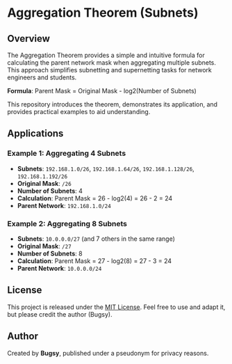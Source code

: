 # Aggregation Theorem (Subnets)

## Overview

The Aggregation Theorem provides a simple and intuitive formula for calculating the parent network mask when aggregating multiple subnets. This approach simplifies subnetting and supernetting tasks for network engineers and students.

**Formula**:
Parent Mask = Original Mask - log2(Number of Subnets)

This repository introduces the theorem, demonstrates its application, and provides practical examples to aid understanding.
## Applications

### Example 1: Aggregating 4 Subnets
- **Subnets**: `192.168.1.0/26`, `192.168.1.64/26`, `192.168.1.128/26`, `192.168.1.192/26`
- **Original Mask**: `/26`
- **Number of Subnets**: 4
- **Calculation**: Parent Mask = 26 - log2(4) = 26 - 2 = 24
- **Parent Network**: `192.168.1.0/24`

### Example 2: Aggregating 8 Subnets
- **Subnets**: `10.0.0.0/27` (and 7 others in the same range)
- **Original Mask**: `/27`
- **Number of Subnets**: 8
- **Calculation**: Parent Mask = 27 - log2(8) = 27 - 3 = 24
- **Parent Network**: `10.0.0.0/24`

## License
This project is released under the [MIT License](./license.txt). Feel free to use and adapt it, but please credit the author (Bugsy).

## Author
Created by **Bugsy**, published under a pseudonym for privacy reasons.


